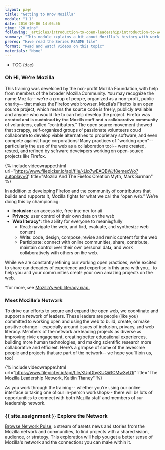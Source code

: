 ```yaml
---
layout: page
title: "Getting to Know Mozilla"
module: "1.1"
date: 2016-10-06 14:05:56
time: "20 mins"
following: _articles/introduction-to-open-leadership/introduction-to-working-open.md
summary: "This module explains a bit about Mozilla’s history with working open, and introduces Mozilla’s Network."
prereq: "Have read the Series README file"
format: "Read and watch videos on this topic"
materials: "None"
---
```


* TOC
{:toc}


### Oh Hi, We’re Mozilla

This training was developed by the non-profit Mozilla Foundation, with help from members of the broader Mozilla Community. You may recognize the name Mozilla-- we’re a group of people, organized as a non-profit, public charity-- that makes the Firefox web browser. Mozilla’s Firefox is an open source project, which means the source code is freely, publicly available and anyone who would like to can help develop the project. Firefox was created and is sustained by the Mozilla staff and a collaborative community of volunteers, called “contributors.” The open source movement showed that scrappy, self-organized groups of passionate volunteers could collaborate to develop viable alternatives to proprietary software, and even compete against huge corporations! Many practices of "working open"-- particularly the use of the web as a collaboration tool-- were created, tested, and refined by software developers working on open-source projects like Firefox.

{% include videowrapper.html
  url="https://www.filepicker.io/api/file/kLlp7wEAQBWJf8emecWo?autoplay=0"
  title="Mozilla And The Firefox Creation Myth, Mark Surman" %}

In addition to developing Firefox and the community of contributors that builds and supports it, Mozilla fights for what we call the “open web.” We’re doing this by championing:

*   **Inclusion:** an accessible, free Internet for all
*   **Privacy:** user control of their own data on the web
*   **Web literacy***: the ability for everyone to meaningfully
    *   Read: navigate the web, and find, evaluate, and synthesize web content
    *   Write: code, design, compose, revise and remix content for the web
    *   Participate: connect with online communities, share, contribute, maintain control over their own personal data, and work collaboratively with others on the web.

While we are constantly refining our working open practices, we’re excited to share our decades of experience and expertise in this area with you… to help you and your communities create your own amazing projects on the web.

*for more, see [Mozilla’s web literacy map.](https://teach.mozilla.org/web-literacy/)

### Meet Mozilla’s Network

To drive our efforts to secure and expand the open web, we coordinate and support a network of leaders. These leaders are people (like you) committed to working open and using the web to build, create, or make positive change-- especially around issues of inclusion, privacy, and web literacy. Members of the network are leading projects as diverse as improving civic engagement, creating better educational experiences, building more human technologies, and making scientific research more collaborative and efficient. Here’s a glimpse of some of the awesome people and projects that are part of the network-- we hope you’ll join us, too!

{% include videowrapper.html
  url="https://www.filepicker.io/api/file/KUpDbyKUQii3CMw3yU1i"
  title="The Mozilla Leadership Network, Kaitlin Thaney" %}

As you work through the training-- whether you’re using our online interface or taking one of our in-person workshops-- there will be lots of opportunities to connect with both Mozilla staff and members of our leadership network.

### {{ site.assignment }} Explore the Network

[Browse Network Pulse](https://www.mozillapulse.org/), a stream of assets news and stories from the Mozilla network and communities, to find projects with a shared vision, audience, or strategy. This exploration will help you get a better sense of Mozilla's network and the connections you can make within it.
